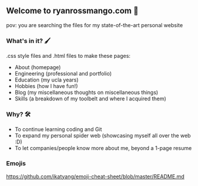 ## Welcome to ryanrossmango.com :space_invader:

pov: you are searching the files for my state-of-the-art personal website

### What's in it? :paintbrush:

.css style files and .html files to make these pages:
- About (homepage)
- Engineering (professional and portfolio)
- Education (my ucla years)
- Hobbies (how I have fun!)
- Blog (my miscellaneous thoughts on miscellaneous things)
- Skills (a breakdown of my toolbelt and where I acquired them)

### Why? :hammer_and_wrench:

- To continue learning coding and Git
- To expand my personal spider web (showcasing myself all over the web :D)
- To let companies/people know more about me, beyond a 1-page resume

### Emojis
https://github.com/ikatyang/emoji-cheat-sheet/blob/master/README.md

